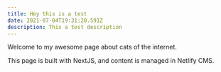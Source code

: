 ```yaml
---
title: Hey this is a test
date: 2021-07-04T19:31:20.591Z
description: This a test description
---
```


Welcome to my awesome page about cats of the internet.

This page is built with NextJS, and content is managed in Netlify CMS.
